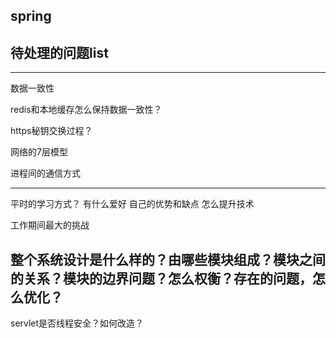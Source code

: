 

## spring


## 


## 待处理的问题list

---

数据一致性


redis和本地缓存怎么保持数据一致性？


https秘钥交换过程？


网络的7层模型


进程间的通信方式

---
<!-- ========================================= -->
平时的学习方式？ 有什么爱好
自己的优势和缺点
怎么提升技术

工作期间最大的挑战
<!-- ========================================= -->

整个系统设计是什么样的？由哪些模块组成？模块之间的关系？模块的边界问题？怎么权衡？存在的问题，怎么优化？
---

servlet是否线程安全？如何改造？